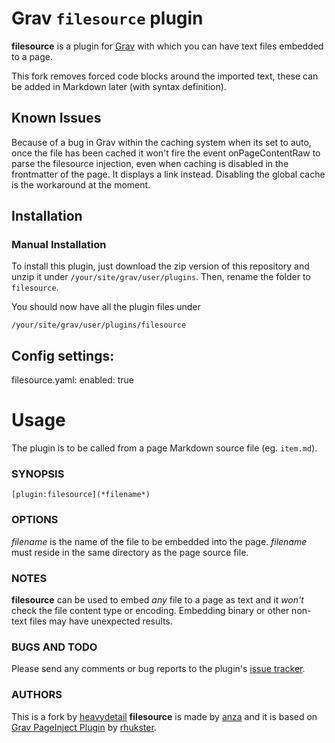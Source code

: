 # Grav `filesource` plugin

**filesource** is a plugin for [Grav](http://getgrav.org) with which you
can have text files embedded to a page.

This fork removes forced code blocks around the imported text, these can be
added in Markdown later (with syntax definition).

## Known Issues

Because of a bug in Grav within the caching system when its set to auto, once
the file has been cached it won't fire the event onPageContentRaw to parse the filesource injection,
even when caching is disabled in the frontmatter of the page. It displays a link instead.
Disabling the global cache is the workaround at the moment.

## Installation

### Manual Installation

To install this plugin, just download the zip version of this repository
and unzip it under `/your/site/grav/user/plugins`. Then, rename the folder
to `filesource`.

You should now have all the plugin files under

    /your/site/grav/user/plugins/filesource

## Config settings: 

filesource.yaml:
    enabled: true

# Usage

The plugin is to be called from a page Markdown source file (eg. `item.md`).

### SYNOPSIS

   `[plugin:filesource](*filename*)`

### OPTIONS

  *filename* is the name of the file to be embedded into the page. *filename*
  must reside in the same directory as the page source file.

### NOTES

  **filesource** can be used to embed *any* file to a page as text and it
  *won't* check the file content type or encoding. Embedding binary or
  other non-text files may have unexpected results.

### BUGS AND TODO

  Please send any comments or bug reports to the plugin's
  [issue tracker](https://github.com/heavydetail/grav-plugin-filesource/issues).

### AUTHORS
  This is a fork by [heavydetail](https://github.com/heavydetail)
  **filesource** is made by [anza](https://github.com/anza) and it is based on
  [Grav PageInject Plugin](https://github.com/getgrav/grav-plugin-page-inject)
  by [rhukster](https://github.com/rhukster).


